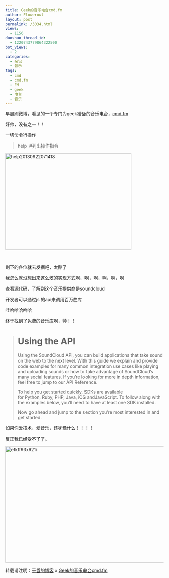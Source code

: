 ```yaml
---
title: Geek的音乐电台cmd.fm
author: Flowerowl
layout: post
permalink: /3034.html
views:
  - 1156
duoshuo_thread_id:
  - 1220743779864322500
bot_views:
  - 2
categories:
  - 杂记
  - 音乐
tags:
  - cmd
  - cmd.fm
  - FM
  - geek
  - 电台
  - 音乐
---
```

早晨刷微博，看见的一个专门为geek准备的音乐电台，<a href="http://cmd.fm" target="_blank">cmd.fm</a>

好帅，没有之一！！

一切命令行操作

>help  #列出操作指令

[<img class="alignnone size-full wp-image-3035" alt="help20130922071418" src="http://lazynight.me/wp-content/uploads/2013/09/help20130922071418.gif" width="401" height="307" />][1]

&nbsp;

剩下的各位就去发掘吧，太酷了

我怎么就没想出来这么炫的实现方式啊，啊，啊，啊，啊，啊

查看源代码，了解到这个音乐提供商是soundcloud

开发者可以通过js 的api来调用百万曲库

哇哈哈哈哈哈

终于找到了免费的音乐库啊，帅！！

> # Using the API
> 
> Using the SoundCloud API, you can build applications that take sound on the web to the next level. With this guide we explain and provide code examples for many common integration use cases like playing and uploading sounds or how to take advantage of SoundCloud&#8217;s many social features. If you&#8217;re looking for more in depth information, feel free to jump to our API Reference.
> 
> To help you get started quickly, SDKs are available for Python, Ruby, PHP, Java, iOS andJavaScript. To follow along with the examples below, you&#8217;ll need to have at least one SDK installed.
> 
> Now go ahead and jump to the section you&#8217;re most interested in and get started.

如果你爱技术，爱音乐，还犹豫什么！！！！

反正我已经受不了了。

[<img class="alignnone size-full wp-image-3037" alt="efkff93x621i" src="http://lazynight.me/wp-content/uploads/2013/09/efkff93x621i.jpg" width="550" height="371" />][2]

转载请注明：[于哲的博客][3] &raquo; [Geek的音乐电台cmd.fm][4]

 [1]: http://lazynight.me/wp-content/uploads/2013/09/help20130922071418.gif
 [2]: http://lazynight.me/wp-content/uploads/2013/09/efkff93x621i.jpg
 [3]: http://localhost/wordpress
 [4]: http://localhost/wordpress/3034.html